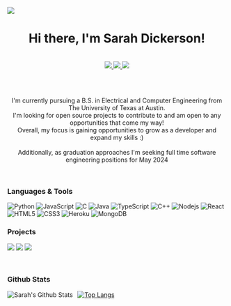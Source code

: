 [![](https://raw.githubusercontent.com/sarahrdickerson/sarahrdickerson/main/banner.gif)](https://www.sarahrdickerson.github.io/)
<h1 align="center">Hi there, I'm Sarah Dickerson!</h1>

<p align="center"><br/>
   <a target="_blank" href="https://www.linkedin.com/in/srdickerson/">
    <img src="https://img.shields.io/badge/LinkedIn-srdickerson-blue">
  </a>
  
  <a target="_blank" href="https://sarahrdickerson.github.io">
    <img src="https://img.shields.io/badge/Personal Website-website-purple">
  </a>
   
   <a target="_blank" href="mailto:sarahrdickerson@gmail.com">
    <img src="https://img.shields.io/badge/Contact Me-email-ff69b4">
   </a>
</p>
<br/>

<!-- <img align='right' src='https://github.com/sarahrdickerson/sarahrdickerson/blob/main/computer-unscreen.gif' width='150"'>
 -->
<p align="center"><br/>
   I'm currently pursuing a B.S. in Electrical and Computer Engineering from The University of Texas at Austin. <br/>
   I'm looking for open source projects to contribute to and am open to any opportunities that come my way! <br/>
   Overall, my focus is gaining opportunities to grow as a developer and expand my skills :) <br/> <br/>
   Additionally, as graduation approaches I'm seeking full time software engineering positions for May 2024 <br/>
</p>
<br/>

### Languages & Tools

![Python](https://img.shields.io/badge/-Python-000?&logo=Python)
![JavaScript](https://img.shields.io/badge/-JavaScript-000?&logo=JavaScript)
![C](https://img.shields.io/badge/-C-000?&logo=C)
![Java](https://img.shields.io/badge/-Java-000?&logo=Java)
![TypeScript](https://img.shields.io/badge/-TypeScript-000?&logo=TypeScript)
![C++](https://img.shields.io/badge/-C++-000?&logo=c%2b%2b&logoColor=00599C)
![Nodejs](https://img.shields.io/badge/-Nodejs-black?style=flat-square&logo=Node.js)
![React](https://img.shields.io/badge/-React-black?style=flat-square&logo=react)
![HTML5](https://img.shields.io/badge/-HTML5-black?style=flat-square&logo=html5&logoColor=white)
![CSS3](https://img.shields.io/badge/-CSS3-black?style=flat-square&logo=css3)
![Heroku](https://img.shields.io/badge/-Heroku-black?style=flat-square&logo=heroku)
![MongoDB](https://img.shields.io/badge/-MongoDB-black?style=flat-square&logo=mongodb)

### Projects
[![](https://img.shields.io/badge/-🤗%20My%20Website-000)](https://sarahrdickerson.github.io)
[![](https://img.shields.io/badge/-💡%20Hardware%20as%20a%20Service%20Website-000)](https://github.com/sarahrdickerson/ECE461L-TeamProject)
[![](https://img.shields.io/badge/-🍒%20Fruit%20Masters-000)](https://github.com/sarahrdickerson/fruitMasters)

<br/>

### Github Stats
<img align="left" alt="Sarah's Github Stats" src="https://github-readme-stats.vercel.app/api?username=sarahrdickerson&show_icons=true" />    &nbsp;
[![Top Langs](https://github-readme-stats.vercel.app/api/top-langs/?username=sarahrdickerson)](https://github.com/anuraghazra/github-readme-stats) 

<br/>
